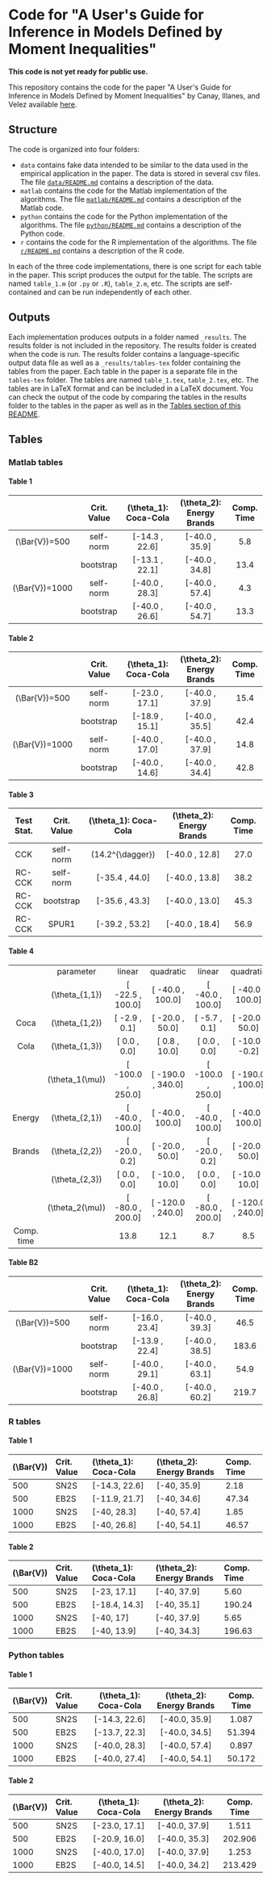 # Code for "A User's Guide for Inference in Models Defined by Moment Inequalities"

**This code is not yet ready for public use.**

This repository contains the code for the paper "A User's Guide for Inference in Models Defined by Moment Inequalities" by Canay, Illanes, and Velez available [here](https://www.amilcarvelez.com/working_paper/guide_mi/).

## Structure

The code is organized into four folders:

* `data` contains fake data intended to be similar to the data used in the empirical application in the paper. The data is stored in several csv files. The file [`data/README.md`](data/README.md) contains a description of the data.
* `matlab` contains the code for the Matlab implementation of the algorithms. The file [`matlab/README.md`](matlab/README.md) contains a description of the Matlab code.
* `python` contains the code for the Python implementation of the algorithms. The file [`python/README.md`](python/README.md) contains a description of the Python code.
* `r` contains the code for the R implementation of the algorithms. The file [`r/README.md`](r/README.md) contains a description of the R code.

In each of the three code implementations, there is one script for each table in the paper. This script produces the output for the table. The scripts are named `table_1.m` (or `.py` or `.R`), `table_2.m`, etc. The scripts are self-contained and can be run independently of each other.

## Outputs

Each implementation produces outputs in a folder named `_results`. The results folder is not included in the repository. The results folder is created when the code is run. The results folder contains a language-specific output data file as well as a `_results/tables-tex` folder containing the tables from the paper. Each table in the paper is a separate file in the `tables-tex` folder. The tables are named `table_1.tex`, `table_2.tex`, etc. The tables are in LaTeX format and can be included in a LaTeX document. You can check the output of the code by comparing the tables in the results folder to the tables in the paper as well as in the [Tables section of this README](#tables).

## Tables

### Matlab tables

#### Table 1

|                  | Crit. Value | \(\theta_1\): Coca-Cola | \(\theta_2\): Energy Brands | Comp. Time |
| :--------------: | :---------: | :---------------------: | :-------------------------: | :--------: |
| \(\Bar{V}\)=500  |  self-norm  |    \[-14.3 , 22.6\]     |      \[-40.0 , 35.9\]       |    5.8     |
|                  |  bootstrap  |    \[-13.1 , 22.1\]     |      \[-40.0 , 34.8\]       |    13.4    |
| \(\Bar{V}\)=1000 |  self-norm  |    \[-40.0 , 28.3\]     |      \[-40.0 , 57.4\]       |    4.3     |
|                  |  bootstrap  |    \[-40.0 , 26.6\]     |      \[-40.0 , 54.7\]       |    13.3    |

#### Table 2

|                  | Crit. Value | \(\theta_1\): Coca-Cola | \(\theta_2\): Energy Brands | Comp. Time |
| :--------------: | :---------: | :---------------------: | :-------------------------: | :--------: |
| \(\Bar{V}\)=500  |  self-norm  |    \[-23.0 , 17.1\]     |      \[-40.0 , 37.9\]       |    15.4    |
|                  |  bootstrap  |    \[-18.9 , 15.1\]     |      \[-40.0 , 35.5\]       |    42.4    |
| \(\Bar{V}\)=1000 |  self-norm  |    \[-40.0 , 17.0\]     |      \[-40.0 , 37.9\]       |    14.8    |
|                  |  bootstrap  |    \[-40.0 , 14.6\]     |      \[-40.0 , 34.4\]       |    42.8    |

#### Table 3

| Test Stat. | Crit. Value | \(\theta_1\): Coca-Cola | \(\theta_2\): Energy Brands | Comp. Time |
| :--------: | :---------: | :---------------------: | :-------------------------: | :--------: |
|    CCK     |  self-norm  |   \(14.2^{\dagger}\)    |      \[-40.0 , 12.8\]       |    27.0    |
|   RC-CCK   |  self-norm  |    \[-35.4 , 44.0\]     |      \[-40.0 , 13.8\]       |    38.2    |
|   RC-CCK   |  bootstrap  |    \[-35.6 , 43.3\]     |      \[-40.0 , 13.0\]       |    45.3    |
|   RC-CCK   |    SPUR1    |    \[-39.2 , 53.2\]     |      \[-40.0 , 18.4\]       |    56.9    |

#### Table 4

|            |                   |                     |                     |                     |                     |
| :--------: | :---------------: | :-----------------: | :-----------------: | :-----------------: | :-----------------: |
|            |     parameter     |       linear        |      quadratic      |       linear        |      quadratic      |
|            | \(\theta_{1,1}\)  | \[ -22.5 , 100.0\]  | \[ -40.0 , 100.0\]  | \[ -40.0 , 100.0\]  | \[ -40.0 , 100.0\]  |
|    Coca    | \(\theta_{1,2}\)  |   \[ -2.9 , 0.1\]   |  \[ -20.0 , 50.0\]  |   \[ -5.7 , 0.1\]   |  \[ -20.0 , 50.0\]  |
|    Cola    | \(\theta_{1,3}\)  |   \[ 0.0 , 0.0\]    |   \[ 0.8 , 10.0\]   |   \[ 0.0 , 0.0\]    |  \[ -10.0 , -0.2\]  |
|            | \(\theta_1(\mu)\) | \[ -100.0 , 250.0\] | \[ -190.0 , 340.0\] | \[ -100.0 , 250.0\] | \[ -190.0 , 100.0\] |
|   Energy   | \(\theta_{2,1}\)  | \[ -40.0 , 100.0\]  | \[ -40.0 , 100.0\]  | \[ -40.0 , 100.0\]  | \[ -40.0 , 100.0\]  |
|   Brands   | \(\theta_{2,2}\)  |  \[ -20.0 , 0.2\]   |  \[ -20.0 , 50.0\]  |  \[ -20.0 , 0.2\]   |  \[ -20.0 , 50.0\]  |
|            | \(\theta_{2,3}\)  |   \[ 0.0 , 0.0\]    |  \[ -10.0 , 10.0\]  |   \[ 0.0 , 0.0\]    |  \[ -10.0 , 10.0\]  |
|            | \(\theta_2(\mu)\) | \[ -80.0 , 200.0\]  | \[ -120.0 , 240.0\] | \[ -80.0 , 200.0\]  | \[ -120.0 , 240.0\] |
| Comp. time |                   |        13.8         |        12.1         |         8.7         |         8.5         |

#### Table B2

|                  | Crit. Value | \(\theta_1\): Coca-Cola | \(\theta_2\): Energy Brands | Comp. Time |
| :--------------: | :---------: | :---------------------: | :-------------------------: | :--------: |
| \(\Bar{V}\)=500  |  self-norm  |    \[-16.0 , 23.4\]     |      \[-40.0 , 39.3\]       |    46.5    |
|                  |  bootstrap  |    \[-13.9 , 22.4\]     |      \[-40.0 , 38.5\]       |   183.6    |
| \(\Bar{V}\)=1000 |  self-norm  |    \[-40.0 , 29.1\]     |      \[-40.0 , 63.1\]       |    54.9    |
|                  |  bootstrap  |    \[-40.0 , 26.8\]     |      \[-40.0 , 60.2\]       |   219.7    |

### R tables

#### Table 1

| \(\Bar{V}\) | Crit. Value | \(\theta_1\): Coca-Cola | \(\theta_2\): Energy Brands | Comp. Time |
| :---------- | :---------- | :---------------------- | :-------------------------- | :--------- |
| 500         | SN2S        | \[-14.3, 22.6\]         | \[-40, 35.9\]               | 2.18       |
| 500         | EB2S        | \[-11.9, 21.7\]         | \[-40, 34.6\]               | 47.34      |
| 1000        | SN2S        | \[-40, 28.3\]           | \[-40, 57.4\]               | 1.85       |
| 1000        | EB2S        | \[-40, 26.8\]           | \[-40, 54.1\]               | 46.57      |

#### Table 2

| \(\Bar{V}\) | Crit. Value | \(\theta_1\): Coca-Cola | \(\theta_2\): Energy Brands | Comp. Time |
| :---------- | :---------- | :---------------------- | :-------------------------- | :--------- |
| 500         | SN2S        | \[-23, 17.1\]           | \[-40, 37.9\]               | 5.60       |
| 500         | EB2S        | \[-18.4, 14.3\]         | \[-40, 35.1\]               | 190.24     |
| 1000        | SN2S        | \[-40, 17\]             | \[-40, 37.9\]               | 5.65       |
| 1000        | EB2S        | \[-40, 13.9\]           | \[-40, 34.3\]               | 196.63     |

### Python tables

#### Table 1

| \(\Bar{V}\) | Crit. Value | \(\theta_1\): Coca-Cola | \(\theta_2\): Energy Brands | Comp. Time |
| :---------- | :---------- | :---------------------: | :-------------------------: | :--------: |
| 500         | SN2S        |     \[-14.3, 22.6\]     |       \[-40.0, 35.9\]       |   1.087    |
| 500         | EB2S        |     \[-13.7, 22.3\]     |       \[-40.0, 34.5\]       |   51.394   |
| 1000        | SN2S        |     \[-40.0, 28.3\]     |       \[-40.0, 57.4\]       |   0.897    |
| 1000        | EB2S        |     \[-40.0, 27.4\]     |       \[-40.0, 54.1\]       |   50.172   |

#### Table 2

| \(\Bar{V}\) | Crit. Value | \(\theta_1\): Coca-Cola | \(\theta_2\): Energy Brands | Comp. Time |
| :---------- | :---------- | :---------------------: | :-------------------------: | :--------: |
| 500         | SN2S        |     \[-23.0, 17.1\]     |       \[-40.0, 37.9\]       |   1.511    |
| 500         | EB2S        |     \[-20.9, 16.0\]     |       \[-40.0, 35.3\]       |  202.906   |
| 1000        | SN2S        |     \[-40.0, 17.0\]     |       \[-40.0, 37.9\]       |   1.253    |
| 1000        | EB2S        |     \[-40.0, 14.5\]     |       \[-40.0, 34.2\]       |  213.429   |

